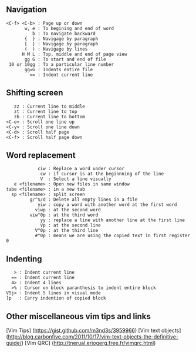 ## Navigation

```
<C-f> <C-b> : Page up or down
       w, e : To begining and end of word
          b : To navigate backward
       {  } : Navigage by paragraph
       [  ] : Navigage by paragraph
       (  ) : Navigage by lines
      H M L : Top, middle and end of page view
       gg G : To start and end of file
 10 or 10gg : To a particular line number
       gg=G : Indents entire file
         == : Indent current line
```

## Shifting screen
```
   zz : Current line to middle
   zt : Current line to top
   zb : Current line to bottom
<C-e> : Scroll one line up
<C-y> : Scroll one line down
<C-d> : Scroll half page
<C-f> : Scroll half page down
```

## Word replacement
```
            ciw : Replace a word under cursor
             cw : if cursor is at the beginnning of the line
             V  : Select a line visually
   e <filename> : Open new files in same window
tabe <filename> : in a new tab
  sp <filename> : split screen
         g/^$/d : Delete all empty lines in a file
            yiw : copy a word with another word at the first word
           viwp : at the second word
         viw"0p : at the third word
             yy : replace a line with another line at the first line
             Vp : at the second line
           V"0p : at the third line
           #"0p : means we are using the copied text in first register 0
```

## Indenting
```
   > : Indent current line
  == : Indent current line
  4> : Indent 4 lines
  >% : Cursor on block paranthesis to indent entire block
V5j> : Indent 5 lines in visual mode
]p   : Carry indention of copied block
```

## Other miscellaneous vim tips and links
[Vim Tips] (https://gist.github.com/m3nd3s/3959966)
[Vim text objects] (http://blog.carbonfive.com/2011/10/17/vim-text-objects-the-definitive-guide/)
[Vim QRC] (http://tnerual.eriogerg.free.fr/vimqrc.html)
